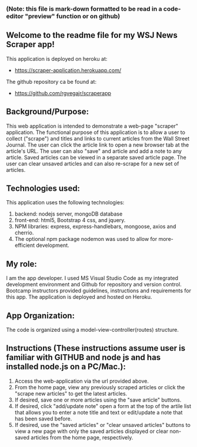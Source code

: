 ### (Note: this file is mark-down formatted to be read in a code-editor "preview" function or on github)
## Welcome to the readme file for my WSJ News Scraper app!  

This application is deployed on heroku at:

* https://scraper-application.herokuapp.com/

The github repository ca be found at: 

* https://github.com/rgvegajr/scraperapp

## Background/Purpose:

This web application is intended to demonstrate a web-page "scraper" application.  The functional purpose of this application is to allow a user to collect ("scrape") and titles and links to current articles from the Wall Street Journal.  The user can click the article link to open a new browser tab at the article's URL.  The user can also "save" and article and add a note to any article.  Saved articles can be viewed in a separate saved article page.  The user can clear unsaved articles and can also re-scrape for a new set of articles. 

## Technologies used:

This application uses the following technologies:
1. backend:  nodejs server,  mongoDB database
2. front-end: html5, Bootstrap 4 css, and jquery.
3. NPM libraries:  express, express-handlebars, mongoose, axios and cherrio. 
4. The optional npm package nodemon was used to allow for more-efficient development.   

## My role:  

I am the app developer.  I used MS Visual Studio Code as my integrated development environment and Github for repository and version control.  Bootcamp instructors provided guidelines, instructions and requirements for this app.  The application is deployed and hosted on Heroku.

## App Organization:

The code is organized using a model-view-controller(routes) structure.

## Instructions (These instructions assume user is familiar with GITHUB and node js and has installed node.js on a PC/Mac.):

1.  Access the web-application via the url provided above.
2.  From the home page, view any previously scraped articles or click the "scrape new articles" to get the latest articles. 
3.  If desired, save one or more articles using the "save article" buttons.
4.  If desired, click "add/update note" open a form at the top of the artile list that allows you to enter a note title and text or edit/update a note that has been saved before.
5.  If desired, use the "saved articles" or "clear unsaved articles" buttons to view a new page with only the saved articles displayed or clear non-saved articles from the home page, respectively. 

